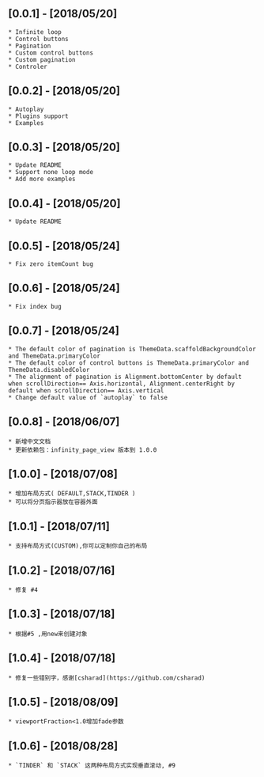## [0.0.1] - [2018/05/20]
    * Infinite loop
    * Control buttons
    * Pagination
    * Custom control buttons
    * Custom pagination
    * Controler
    
## [0.0.2] - [2018/05/20]
    * Autoplay
    * Plugins support 
    * Examples
    
## [0.0.3] - [2018/05/20]
    * Update README
    * Support none loop mode
    * Add more examples
    
## [0.0.4] - [2018/05/20]
    * Update README
    
## [0.0.5] - [2018/05/24]
    * Fix zero itemCount bug
 
## [0.0.6] - [2018/05/24]
    * Fix index bug
        
## [0.0.7] - [2018/05/24]
    * The default color of pagination is ThemeData.scaffoldBackgroundColor and ThemeData.primaryColor
    * The default color of control buttons is ThemeData.primaryColor and ThemeData.disabledColor
    * The alignment of pagination is Alignment.bottomCenter by default when scrollDirection== Axis.horizontal, Alignment.centerRight by default when scrollDirection== Axis.vertical
    * Change default value of `autoplay` to false
    
    
## [0.0.8] - [2018/06/07]
    * 新增中文文档
    * 更新依赖包：infinity_page_view 版本到 1.0.0
    
## [1.0.0] - [2018/07/08]
    * 增加布局方式( DEFAULT,STACK,TINDER )
    * 可以将分页指示器放在容器外面
## [1.0.1] - [2018/07/11]
    * 支持布局方式(CUSTOM),你可以定制你自己的布局
## [1.0.2] - [2018/07/16]
    * 修复 #4
    
## [1.0.3] - [2018/07/18]
    * 根据#5 ,用new来创建对象

## [1.0.4] - [2018/07/18]
    * 修复一些错别字，感谢[csharad](https://github.com/csharad)
    
## [1.0.5] - [2018/08/09]
    * viewportFraction<1.0增加fade参数
    
## [1.0.6] - [2018/08/28]
    * `TINDER` 和 `STACK` 这两种布局方式实现垂直滚动, #9